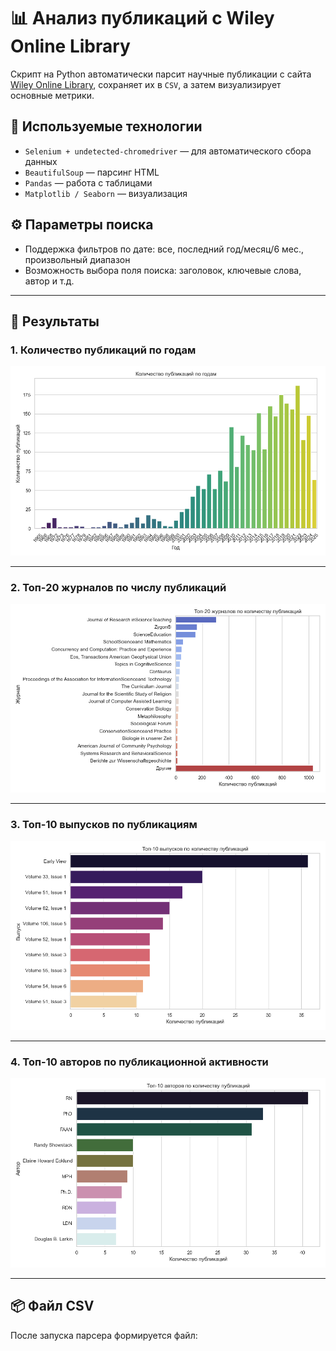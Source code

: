# 📊 Анализ публикаций с Wiley Online Library

Скрипт на Python автоматически парсит научные публикации с сайта [Wiley Online Library](https://onlinelibrary.wiley.com), сохраняет их в `CSV`, а затем визуализирует основные метрики.

## 🧩 Используемые технологии

- `Selenium + undetected-chromedriver` — для автоматического сбора данных
- `BeautifulSoup` — парсинг HTML
- `Pandas` — работа с таблицами
- `Matplotlib / Seaborn` — визуализация

## ⚙️ Параметры поиска

- Поддержка фильтров по дате: все, последний год/месяц/6 мес., произвольный диапазон
- Возможность выбора поля поиска: заголовок, ключевые слова, автор и т.д.

---

## 📁 Результаты

### 1. Количество публикаций по годам

![Публикации по годам](scraping/result/publications_by_year.png)

---

### 2. Топ-20 журналов по числу публикаций

![Публикации по журналам](scraping/result/publications_by_journal.png)

---

### 3. Топ-10 выпусков по публикациям

![Публикации по выпускам](scraping/result/publications_by_issue.png)

---

### 4. Топ-10 авторов по публикационной активности

![Публикации по авторам](scraping/result/publications_by_author.png)

---

## 📦 Файл CSV

После запуска парсера формируется файл:
